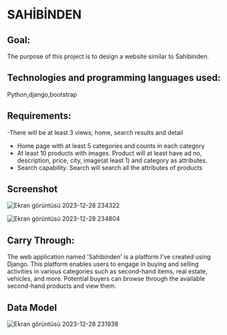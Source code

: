 # SAHİBİNDEN 

## Goal:

The purpose of this project is to design a website similar to Sahibinden.

## Technologies and programming languages used:

Python,django,bootstrap

## Requirements:

-There will be at least 3 views; home, search results and detail 
- Home page with at least 5 categories and counts in each category 
- At least 10 products with images. Product will at least have ad no, description, price, city, image(at least 1) and category
   as attributes. 
- Search capability. Search will search all the attributes of products

## Screenshot 

![Ekran görüntüsü 2023-12-28 234322](https://github.com/gultenguzel/Sahibinden/assets/140374859/442c9b25-0907-4d35-866d-12bbf47e596a)

![Ekran görüntüsü 2023-12-28 234804](https://github.com/gultenguzel/Sahibinden/assets/140374859/168ee6ea-2980-4e30-a999-dae9499c6944)




## Carry Through:

 The web application named 'Sahibinden' is a platform I've created using Django. This platform enables users to engage in
 buying and selling activities in various categories such as second-hand items, real estate, vehicles, and more.
 Potential buyers can browse through the available second-hand products and view them.

 ## Data Model
 
![Ekran görüntüsü 2023-12-28 231938](https://github.com/gultenguzel/Sahibinden/assets/140374859/8d0576c9-63e6-4352-9401-d81d638c972b)
